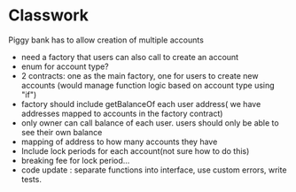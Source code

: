 # Classwork
Piggy bank has to allow creation of multiple accounts
- need a factory that users can also call to create an account
- enum for account type?
- 2 contracts: one as the main factory, one for users to create new accounts (would manage function logic based on account type using "if")
- factory should include getBalanceOf each user address( we have addresses mapped to accounts in the factory contract)
- only owner can call balance of each user. users should only be able to see their own balance
- mapping of address to how many accounts they have
- Include lock periods for each account(not sure how to do this)
- breaking fee for lock period...
- code update : separate functions into interface, use custom errors, write tests.